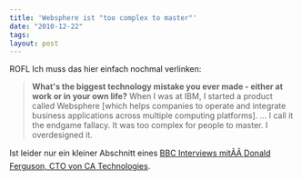 ```yaml
---
title: 'Websphere ist "too complex to master"'
date: "2010-12-22"
tags: 
layout: post
---
```

ROFL Ich muss das hier einfach nochmal verlinken:
<blockquote><strong>What's the biggest technology mistake you ever made - either at work or in your own life?</strong>
When I was at IBM, I started a product called Websphere [which helps companies to operate and integrate business applications across multiple computing platforms].
...
I call it the endgame fallacy. It was too complex for people to master. I overdesigned it.</blockquote>
Ist leider nur ein kleiner Abschnitt eines <a href="http://www.bbc.co.uk/news/business-11944966">BBC Interviews mitÃÂ Donald Ferguson, CTO von CA Technologies</a>.

